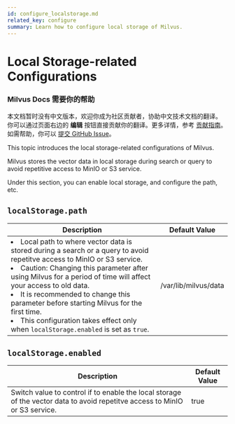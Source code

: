 ```yaml
---
id: configure_localstorage.md
related_key: configure
summary: Learn how to configure local storage of Milvus.
---
```


# Local Storage-related Configurations

<div class="alert note">
<h3>Milvus Docs 需要你的帮助</h3>
本文档暂时没有中文版本，欢迎你成为社区贡献者，协助中文技术文档的翻译。<br>
你可以通过页面右边的 <b>编辑</b> 按钮直接贡献你的翻译。更多详情，参考 <a href="https://github.com/milvus-io/milvus-docs/blob/v2.0.0/CONTRIBUTING.md">贡献指南</a>。如需帮助，你可以 <a href="https://github.com/milvus-io/milvus-docs/issues/new/choose">提交 GitHub Issue</a>。
</div>


This topic introduces the local storage-related configurations of Milvus.

Milvus stores the vector data in local storage during search or query to avoid repetitive access to MinIO or S3 service.

Under this section, you can enable local storage, and configure the path, etc.


## `localStorage.path`

<table id="localStorage.path">
  <thead>
    <tr>
      <th class="width80">Description</th>
      <th class="width20">Default Value</th> 
    </tr>
  </thead>
  <tbody>
    <tr>
      <td>
        <li>Local path to where vector data is stored during a search or a query to avoid repetitve access to MinIO or S3 service.</li>
        <li>Caution: Changing this parameter after using Milvus for a period of time will affect your access to old data.</li>
        <li>It is recommended to change this parameter before starting Milvus for the first time.</li>
        <li>This configuration takes effect only when <code>localStorage.enabled</code> is set as <code>true</code>.</li>
      </td>
      <td>/var/lib/milvus/data</td>
    </tr>
  </tbody>
</table>

## `localStorage.enabled`

<table id="localStorage.enabled">
  <thead>
    <tr>
      <th class="width80">Description</th>
      <th class="width20">Default Value</th> 
    </tr>
  </thead>
  <tbody>
    <tr>
      <td>
        Switch value to control if to enable the local storage of the vector data to avoid repetitve access to MinIO or S3 service.
      </td>
      <td>true</td>
    </tr>
  </tbody>
</table>

